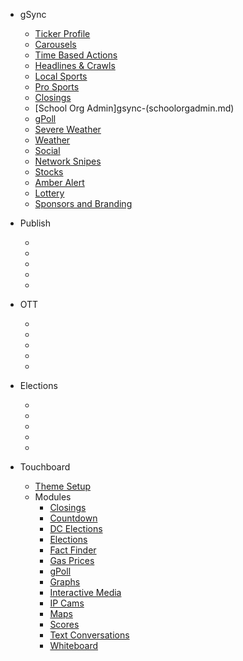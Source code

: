 - gSync
  - [Ticker Profile](gsync-tickerprofile.md)
  - [Carousels](gsync-carousels.md)
  - [Time Based Actions](gsync-timebasedactions.md)
  - [Headlines & Crawls](gsync-headlinesandcrawls.md)
  - [Local Sports](gsync-localsports.md)
  - [Pro Sports](gsync-prosports.md)
  - [Closings](gsync-closings.md)
  - [School Org Admin]gsync-(schoolorgadmin.md)
  - [gPoll](gsync-gpoll.md)
  - [Severe Weather](gsync-severeweather.md)
  - [Weather](gsync-weather.md)
  - [Social](gsync-social.md)
  - [Network Snipes](gsync-networksnipes.md)
  - [Stocks](gsync-stocks.md)
  - [Amber Alert](gsync-amberalert.md)
  - [Lottery](gsync-lottery.md)
  - [Sponsors and Branding](gsync-sponsorsandbranding.md)  


- Publish
  - []()
  - []()
  - []()
  - []()
  - []()

- OTT
  - []()
  - []()
  - []()
  - []()
  - []()
  
- Elections
  - []()
  - []()
  - []()
  - []()
  - []()

- Touchboard
  - [Theme Setup](touchboard-themesetup.md)
  - Modules
    - [Closings](touchboard-closings.md)
    - [Countdown](touchboard-countdown.md)
    - [DC Elections](touchboard-dc-elections.md)
    - [Elections](touchboard-elections.md)
    - [Fact Finder](touchboard-fact-finder.md)
    - [Gas Prices](touchboard-gas-prices.md)
    - [gPoll](touchboard-gpoll.md)
    - [Graphs](touchboard-graphs.md)
    - [Interactive Media](touchboard-interactive-media.md)
    - [IP Cams](touchboard-ip-cams.md)
    - [Maps](touchboard-maps.md)
    - [Scores](touchboard-scores.md)
    - [Text Conversations](touchboard-conversations.md)
    - [Whiteboard](touchboard-whiteboard.md)  